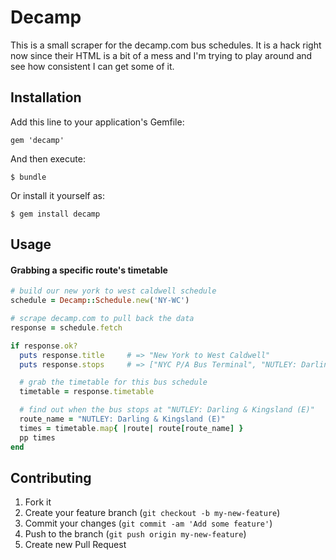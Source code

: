 # Decamp

This is a small scraper for the decamp.com bus schedules. It is a hack right now since their HTML is a bit of a mess and I'm trying to play around and see how consistent I can get some of it.

## Installation

Add this line to your application's Gemfile:

    gem 'decamp'

And then execute:

    $ bundle

Or install it yourself as:

    $ gem install decamp

## Usage

#### Grabbing a specific route's timetable

```ruby
# build our new york to west caldwell schedule
schedule = Decamp::Schedule.new('NY-WC')

# scrape decamp.com to pull back the data
response = schedule.fetch

if response.ok?
  puts response.title     # => "New York to West Caldwell"
  puts response.stops     # => ["NYC P/A Bus Terminal", "NUTLEY: Darling & Kingsland (E)", ...]

  # grab the timetable for this bus schedule
  timetable = response.timetable

  # find out when the bus stops at "NUTLEY: Darling & Kingsland (E)"
  route_name = "NUTLEY: Darling & Kingsland (E)"
  times = timetable.map{ |route| route[route_name] }
  pp times
end
```

## Contributing

1. Fork it
2. Create your feature branch (`git checkout -b my-new-feature`)
3. Commit your changes (`git commit -am 'Add some feature'`)
4. Push to the branch (`git push origin my-new-feature`)
5. Create new Pull Request
